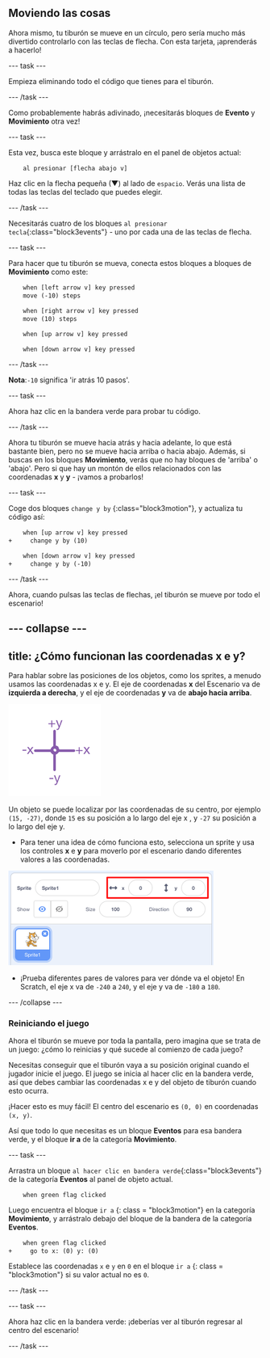 ## Moviendo las cosas

Ahora mismo, tu tiburón se mueve en un círculo, pero sería mucho más divertido controlarlo con las teclas de flecha. Con esta tarjeta, ¡aprenderás a hacerlo!

\--- task \---

Empieza eliminando todo el código que tienes para el tiburón.

\--- /task \---

Como probablemente habrás adivinado, ¡necesitarás bloques de **Evento** y **Movimiento** otra vez!

\--- task \---

Esta vez, busca este bloque y arrástralo en el panel de objetos actual:

```blocks3
    al presionar [flecha abajo v]
```

Haz clic en la flecha pequeña (▼) al lado de `espacio`. Verás una lista de todas las teclas del teclado que puedes elegir.

\--- /task \---

Necesitarás cuatro de los bloques `al presionar tecla`{:class="block3events"} - uno por cada una de las teclas de flecha.

\--- task \---

Para hacer que tu tiburón se mueva, conecta estos bloques a bloques de **Movimiento** como este:

```blocks3
    when [left arrow v] key pressed
    move (-10) steps
```

```blocks3
    when [right arrow v] key pressed
    move (10) steps
```

```blocks3
    when [up arrow v] key pressed
```

```blocks3
    when [down arrow v] key pressed
```

\--- /task \---

**Nota**:`-10` significa 'ir atrás 10 pasos'.

\--- task \---

Ahora haz clic en la bandera verde para probar tu código.

\--- /task \---

Ahora tu tiburón se mueve hacia atrás y hacia adelante, lo que está bastante bien, pero no se mueve hacia arriba o hacia abajo. Además, si buscas en los bloques **Movimiento**, verás que no hay bloques de 'arriba' o 'abajo'. Pero si que hay un montón de ellos relacionados con las coordenadas **x** y **y** - ¡vamos a probarlos!

\--- task \---

Coge dos bloques `change y by` {:class="block3motion"}, y actualiza tu código así:

```blocks3
    when [up arrow v] key pressed
+     change y by (10)
```

```blocks3
    when [down arrow v] key pressed
+     change y by (-10)
```

\--- /task \---

Ahora, cuando pulsas las teclas de flechas, ¡el tiburón se mueve por todo el escenario!

## \--- collapse \---

## title: ¿Cómo funcionan las coordenadas x e y?

Para hablar sobre las posiciones de los objetos, como los sprites, a menudo usamos las coordenadas x e y. El eje de coordenadas **x** del Escenario va de **izquierda a derecha**, y el eje de coordenadas **y** va de **abajo hacia arriba**.

![](images/moving3.png)

Un objeto se puede localizar por las coordenadas de su centro, por ejemplo `(15, -27)`, donde `15` es su posición a lo largo del eje x , y `-27` su posición a lo largo del eje y.

+ Para tener una idea de cómo funciona esto, selecciona un sprite y usa los controles **x** e **y** para moverlo por el escenario dando diferentes valores a las coordenadas.

![](images/xycoords.png)

+ ¡Prueba diferentes pares de valores para ver dónde va el objeto! En Scratch, el eje x va de `-240` a `240`, y el eje y va de `-180` a `180`.

\--- /collapse \---

### Reiniciando el juego

Ahora el tiburón se mueve por toda la pantalla, pero imagina que se trata de un juego: ¿cómo lo reinicias y qué sucede al comienzo de cada juego?

Necesitas conseguir que el tiburón vaya a su posición original cuando el jugador inicie el juego. El juego se inicia al hacer clic en la bandera verde, así que debes cambiar las coordenadas x e y del objeto de tiburón cuando esto ocurra.

¡Hacer esto es muy fácil! El centro del escenario es `(0, 0)` en coordenadas `(x, y)`.

Así que todo lo que necesitas es un bloque **Eventos** para esa bandera verde, y el bloque **ir a** de la categoría **Movimiento**.

\--- task \---

Arrastra un bloque `al hacer clic en bandera verde`{:class="block3events"} de la categoría **Eventos** al panel de objeto actual.

```blocks3
    when green flag clicked
```

Luego encuentra el bloque `ir a` {: class = "block3motion"} en la categoría **Movimiento**, y arrástralo debajo del bloque de la bandera de la categoría **Eventos**.

```blocks3
    when green flag clicked
+     go to x: (0) y: (0)
```

Establece las coordenadas `x` e `y` en `0` en el bloque `ir a` {: class = "block3motion"} si su valor actual no es `0`.

\--- /task \---

\--- task \---

Ahora haz clic en la bandera verde: ¡deberías ver al tiburón regresar al centro del escenario!

\--- /task \---